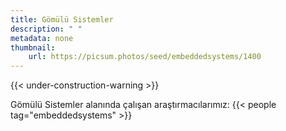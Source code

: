 ```yaml
---
title: Gömülü Sistemler
description: " "
metadata: none
thumbnail: 
    url: https://picsum.photos/seed/embeddedsystems/1400
---
```


{{< under-construction-warning >}}

Gömülü Sistemler alanında çalışan araştırmacılarımız:
{{< people tag="embeddedsystems" >}}

